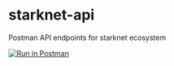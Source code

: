 # starknet-api
Postman API endpoints for starknet ecosystem

[![Run in Postman](https://run.pstmn.io/button.svg)](https://app.getpostman.com/run-collection/12f2205bfd9511c5c7a2?action=collection%2Fimport)
